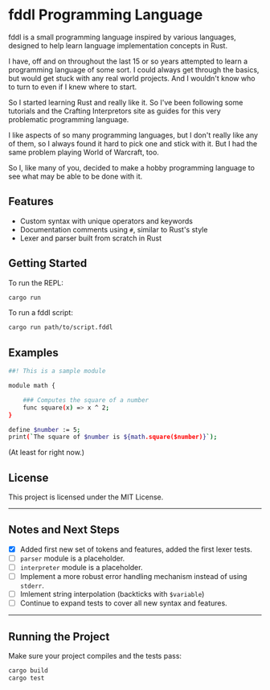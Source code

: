 # fddl Programming Language

fddl is a small programming language inspired by various languages, designed to help learn language implementation concepts in Rust.

I have, off and on throughout the last 15 or so years attempted to learn a programming language of some sort. I could always get through the basics, but would get stuck with any real world projects. And I wouldn't know who to turn to even if I knew where to start.

So I started learning Rust and really like it. So I've been following some tutorials and the Crafting Interpretors site as guides for this very problematic programming language. 

I like aspects of so many programming languages, but I don't really like any of them, so I always found it hard to pick one and stick with it. But I had the same problem playing World of Warcraft, too. 

So I, like many of you, decided to make a hobby programming language to see what may be able to be done with it. 

## Features

- Custom syntax with unique operators and keywords
- Documentation comments using `#`, similar to Rust's style
- Lexer and parser built from scratch in Rust

## Getting Started

To run the REPL:

```sh
cargo run
```

To run a fddl script:

```sh
cargo run path/to/script.fddl
```

## Examples

```sh
##! This is a sample module

module math {

    ### Computes the square of a number
    func square(x) => x ^ 2;
}

define $number := 5;
print(`The square of $number is ${math.square($number)}`);
```

(At least for right now.)

## License

This project is licensed under the MIT License.


---

## **Notes and Next Steps**

- [x] Added first new set of tokens and features, added the first lexer tests.
- [ ] `parser` module is a placeholder.
- [ ] `interpreter` module is a placeholder.
- [ ] Implement a more robust error handling mechanism instead of using `stderr`.
- [ ] Imlement string interpolation (backticks with `$variable`) 
- [ ] Continue to expand tests to cover all new syntax and features.

---

## **Running the Project**

Make sure your project compiles and the tests pass:

```bash
cargo build
cargo test
```